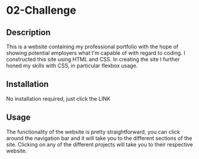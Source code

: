 # 02-Challenge

## Description

This is a website containing my professional portfolio with the hope of showing potential employers what I'm capable of with regard to coding. I constructed this site using HTML and CSS. In creating the site I further honed my skills with CSS, in particular flexbox usage.

## Installation

No installation required, just click the LINK

## Usage

The functionality of the website is pretty straightforward, you can click around the navigation bar and it will take you to the different sections of the site. Clicking on any of the different projects will take you to their respective website.